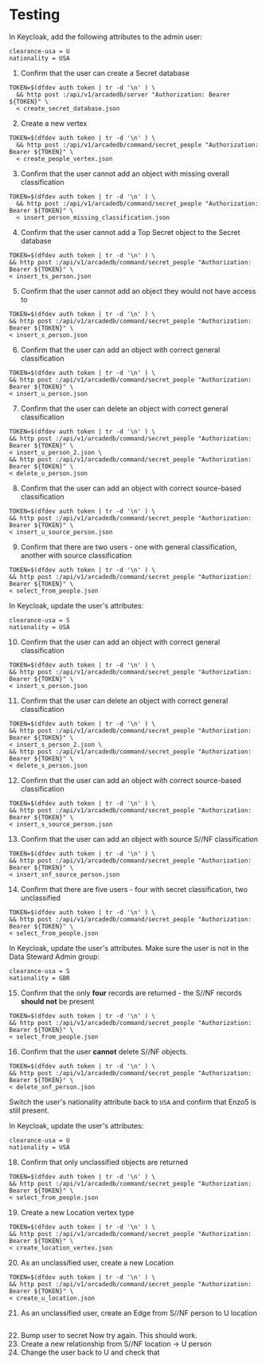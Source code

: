 # Testing


In Keycloak, add the following attributes to the admin user:
```
clearance-usa = U
nationality = USA
```

1. Confirm that the user can create a Secret database
```shell
TOKEN=$(dfdev auth token | tr -d '\n' ) \
  && http post :/api/v1/arcadedb/server "Authorization: Bearer ${TOKEN}" \
  < create_secret_database.json
```

2. Create a new vertex
```shell
TOKEN=$(dfdev auth token | tr -d '\n' ) \
  && http post :/api/v1/arcadedb/command/secret_people "Authorization: Bearer ${TOKEN}" \
  < create_people_vertex.json
```

3. Confirm that the user cannot add an object with missing overall classification
```shell
TOKEN=$(dfdev auth token | tr -d '\n' ) \
  && http post :/api/v1/arcadedb/command/secret_people "Authorization: Bearer ${TOKEN}" \
  < insert_person_missing_classification.json
```

4. Confirm that the user cannot add a Top Secret object to the Secret database
```shell 
TOKEN=$(dfdev auth token | tr -d '\n' ) \
&& http post :/api/v1/arcadedb/command/secret_people "Authorization: Bearer ${TOKEN}" \
< insert_ts_person.json
```

5. Confirm that the user cannot add an object they would not have access to
```shell 
TOKEN=$(dfdev auth token | tr -d '\n' ) \
&& http post :/api/v1/arcadedb/command/secret_people "Authorization: Bearer ${TOKEN}" \
< insert_s_person.json
```

6. Confirm that the user can add an object with correct general classification
```shell 
TOKEN=$(dfdev auth token | tr -d '\n' ) \
&& http post :/api/v1/arcadedb/command/secret_people "Authorization: Bearer ${TOKEN}" \
< insert_u_person.json
```

7. Confirm that the user can delete an object with correct general classification
```shell 
TOKEN=$(dfdev auth token | tr -d '\n' ) \
&& http post :/api/v1/arcadedb/command/secret_people "Authorization: Bearer ${TOKEN}" \
< insert_u_person_2.json \
&& http post :/api/v1/arcadedb/command/secret_people "Authorization: Bearer ${TOKEN}" \
< delete_u_person.json
```

8. Confirm that the user can add an object with correct source-based classification
```shell
TOKEN=$(dfdev auth token | tr -d '\n' ) \
&& http post :/api/v1/arcadedb/command/secret_people "Authorization: Bearer ${TOKEN}" \
< insert_u_source_person.json
```

9. Confirm that there are two users - one with general classification, another with source classification
```shell
TOKEN=$(dfdev auth token | tr -d '\n' ) \
&& http post :/api/v1/arcadedb/command/secret_people "Authorization: Bearer ${TOKEN}" \
< select_from_people.json
```

In Keycloak, update the user's attributes:
```
clearance-usa = S
nationality = USA
```

10. Confirm that the user can add an object with correct general classification
```shell 
TOKEN=$(dfdev auth token | tr -d '\n' ) \
&& http post :/api/v1/arcadedb/command/secret_people "Authorization: Bearer ${TOKEN}" \
< insert_s_person.json
```

11. Confirm that the user can delete an object with correct general classification
```shell 
TOKEN=$(dfdev auth token | tr -d '\n' ) \
&& http post :/api/v1/arcadedb/command/secret_people "Authorization: Bearer ${TOKEN}" \
< insert_s_person_2.json \
&& http post :/api/v1/arcadedb/command/secret_people "Authorization: Bearer ${TOKEN}" \
< delete_s_person.json
```

12. Confirm that the user can add an object with correct source-based classification
```shell
TOKEN=$(dfdev auth token | tr -d '\n' ) \
&& http post :/api/v1/arcadedb/command/secret_people "Authorization: Bearer ${TOKEN}" \
< insert_s_source_person.json
```

13. Confirm that the user can add an object with source S//NF classification
```shell
TOKEN=$(dfdev auth token | tr -d '\n' ) \
&& http post :/api/v1/arcadedb/command/secret_people "Authorization: Bearer ${TOKEN}" \
< insert_snf_source_person.json
```

14. Confirm that there are five users - four with secret classification, two unclassified
```shell
TOKEN=$(dfdev auth token | tr -d '\n' ) \
&& http post :/api/v1/arcadedb/command/secret_people "Authorization: Bearer ${TOKEN}" \
< select_from_people.json
```

In Keycloak, update the user's attributes. Make sure the user is not in the Data Steward Admin group:
```
clearance-usa = S
nationality = GBR
```

15. Confirm that the only **four** records are returned - the S//NF records **should not** be present
```shell
TOKEN=$(dfdev auth token | tr -d '\n' ) \
&& http post :/api/v1/arcadedb/command/secret_people "Authorization: Bearer ${TOKEN}" \
< select_from_people.json
```

16. Confirm that the user **cannot** delete S//NF objects.
```shell
TOKEN=$(dfdev auth token | tr -d '\n' ) \
&& http post :/api/v1/arcadedb/command/secret_people "Authorization: Bearer ${TOKEN}" \
< delete_snf_person.json
```

Switch the user's nationality attribute back to `USA` and confirm that Enzo5 is still present.


In Keycloak, update the user's attributes:
```
clearance-usa = U
nationality = USA
```

18. Confirm that only unclassified objects are returned
```shell
TOKEN=$(dfdev auth token | tr -d '\n' ) \
&& http post :/api/v1/arcadedb/command/secret_people "Authorization: Bearer ${TOKEN}" \
< select_from_people.json
```

19. Create a new Location vertex type
```shell
TOKEN=$(dfdev auth token | tr -d '\n' ) \
&& http post :/api/v1/arcadedb/command/secret_people "Authorization: Bearer ${TOKEN}" \
< create_location_vertex.json
```

20. As an unclassified user, create a new Location
```shell
TOKEN=$(dfdev auth token | tr -d '\n' ) \
&& http post :/api/v1/arcadedb/command/secret_people "Authorization: Bearer ${TOKEN}" \
< create_u_location.json
```

21. As an unclassified user, create an Edge from S//NF person to U location
```shell

```

22. Bump user to secret Now try again. This should work.
23. Create a new relationship from S//NF location -> U person
24. Change the user back to U and check that

